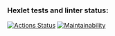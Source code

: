 ### Hexlet tests and linter status:
[![Actions Status](https://github.com/onceup/backend-project-lvl2/workflows/hexlet-check/badge.svg)](https://github.com/onceup/backend-project-lvl2/actions)
[![Maintainability](https://api.codeclimate.com/v1/badges/a99a88d28ad37a79dbf6/maintainability)](https://codeclimate.com/github/codeclimate/codeclimate/maintainability)
